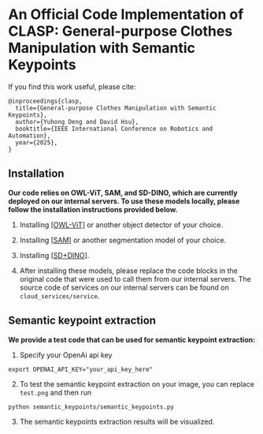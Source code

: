 # An Official Code Implementation of CLASP: General-purpose Clothes Manipulation with Semantic Keypoints

If you find this work useful, please cite:
```
@inproceedings{clasp,
  title={General-purpose Clothes Manipulation with Semantic Keypoints},
  author={Yuhong Deng and David Hsu},
  booktitle={IEEE International Conference on Robotics and Automation},
  year={2025},
}
  ```

## Installation

**Our code relies on OWL-ViT, SAM, and SD-DINO, which are currently deployed on our internal servers. To use these models locally, please follow the installation instructions provided below.**

1) Installing [[OWL-ViT]](https://huggingface.co/docs/transformers/en/model_doc/owlv2) or another object detector of your choice.

2) Installing [[SAM]](https://github.com/facebookresearch/segment-anything) or another segmentation model of your choice.

3) Installing [[SD+DINO]](https://github.com/Junyi42/geoaware-sc).

4) After installing these models, please replace the code blocks in the original code that were used to call them from our internal servers. The source code of services on our internal servers can be found on `cloud_services/service`.


## Semantic keypoint extraction
**We provide a test code that can be used for semantic keypoint extraction:**


1) Specify your OpenAi api key
```
export OPENAI_API_KEY="your_api_key_here"
```

2) To test the semantic keypoint extraction on your image, you can replace `test.png` and then run
```
python semantic_keypoints/semantic_keypoints.py
```

3) The semantic keypoints extraction results will be visualized.



